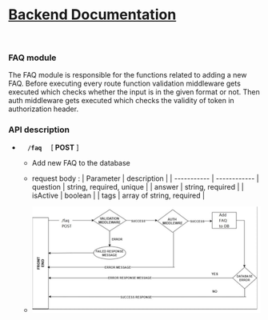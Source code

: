# <u>Backend Documentation</u>
</br>

### FAQ module
The FAQ module is responsible for the functions related to adding a new FAQ.
Before executing every route function validation middleware gets executed which checks whether the input is in the given format or not. Then auth middleware gets executed which checks the validity of token in authorization header.

### API description
- <code> <b> /faq </b> </code> [<b>  POST</b> ]
    - Add new FAQ to the database
    - request body : 
        | Parameter   | description |
        | ----------- | ------------
        | question    | string, required, unique |
        | answer      | string, required |
        | isActive    | boolean |
        | tags        | array of string, required      |
  
    - ![diagram](images/addFAQ.jpg)
    <br>
